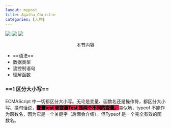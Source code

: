 ```yaml
---
layout: mypost
title: Agatha_Christie
categories: [人物]
---
```

 
<img src="https://en.wikipedia.org/wiki/Agatha_Christie#/media/File:Agatha_Christie.png"/>
<img src="https://en.wikipedia.org/wiki/Agatha_Christie#/media/File:Agatha_Christie_by_Douglas_John_Connah.jpg"/>
<img src="https://en.wikipedia.org/wiki/Agatha_Christie#/media/File:Agatha_Christie_as_a_child_No_1.jpg"/>

<p style="text-align: center">本节内容</p>

- ==语法==
- 数据类型
- 流控制语句
- 理解函数

### ==1 区分大小写==

ECMAScript 中一切都区分大小写。无论是变量、函数名还是操作符，都区分大小写。换句话说，<span style="background-color:rgb(216,27,68)"><span style="color:rgb(0,0,0)">**变量test 和变量Test 是两个不同的变量。**</span></span>类似地，typeof 不能作为函数名，因为它是一个关键字（后面会介绍）。但Typeof 是一个完全有效的函数名。


